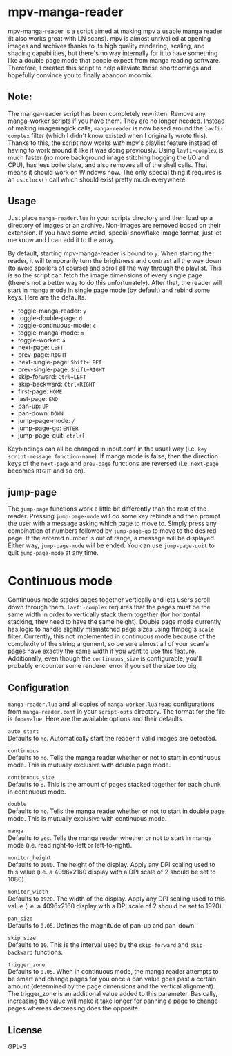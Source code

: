 # mpv-manga-reader
mpv-manga-reader is a script aimed at making mpv a usable manga reader (it also works great with LN scans). mpv is almost unrivalled at opening images and archives thanks to its high quality rendering, scaling, and shading capabilities, but there's no way internally for it to have something like a double page mode that people expect from manga reading software. Therefore, I created this script to help alleviate those shortcomings and hopefully convince you to finally abandon mcomix.

## Note:
The manga-reader script has been completely rewritten. Remove any manga-worker scripts if you have them. They are no longer needed. Instead of making imagemagick calls, `manga-reader` is now based around the `lavfi-complex` filter (which I didn't know existed when I originally wrote this). Thanks to this, the script now works *with* mpv's playlist feature instead of having to work around it like it was doing previously. Using `lavfi-complex` is much faster (no more background image stitching hogging the I/O and CPU), has less boilerplate, and also removes all of the shell calls. That means it should work on Windows now. The only special thing it requires is an `os.clock()` call which should exist pretty much everywhere.

## Usage
Just place `manga-reader.lua` in your scripts directory and then load up a directory of images or an archive. Non-images are removed based on their extension. If you have some weird, special snowflake image format, just let me know and I can add it to the array.

By default, starting mpv-manga-reader is bound to `y`. When starting the reader, it will temporarily turn the brightness and contrast all the way down (to avoid spoilers of course) and scroll all the way through the playlist. This is so the script can fetch the image dimensions of every single page (there's not a better way to do this unfortunately). After that, the reader will start in manga mode in single page mode (by default) and rebind some keys. Here are the defaults.

* toggle-manga-reader: `y`
* toggle-double-page: `d`
* toggle-continuous-mode: `c`
* toggle-manga-mode: `m`
* toggle-worker: `a`
* next-page: `LEFT`
* prev-page: `RIGHT`
* next-single-page: `Shift+LEFT`
* prev-single-page: `Shift+RIGHT`
* skip-forward: `Ctrl+LEFT`
* skip-backward: `Ctrl+RIGHT`
* first-page: `HOME`
* last-page: `END`
* pan-up: `UP`
* pan-down: `DOWN`
* jump-page-mode: `/`
* jump-page-go: `ENTER`
* jump-page-quit: `ctrl+[`

Keybindings can all be changed in input.conf in the usual way (i.e. `key script-message function-name`). If manga mode is false, then the direction keys of the `next-page` and `prev-page` functions are reversed (i.e. `next-page` becomes `RIGHT` and so on).

## jump-page
The `jump-page` functions work a little bit differently than the rest of the reader. Pressing `jump-page-mode` will do some key rebinds and then prompt the user with a message asking which page to move to. Simply press any combination of numbers followed by `jump-page-go` to move to the desired page. If the entered number is out of range, a message will be displayed. Either way, `jump-page-mode` will be ended. You can use `jump-page-quit` to quit `jump-page-mode` at any time.

# Continuous mode
Continuous mode stacks pages together vertically and lets users scroll down through them. `lavfi-complex` requires that the pages must be the same width in order to vertically stack them together (for horizontal stacking, they need to have the same height). Double page mode currently has logic to handle slightly mismatched page sizes using ffmpeg's `scale` filter. Currently, this not implemented in continuous mode because of the complexity of the string argument, so be sure almost all of your scan's pages have exactly the same width if you want to use this feature. Additionally, even though the `continuous_size` is configurable, you'll probably encounter some renderer error if you set the size too big.

## Configuration
`manga-reader.lua` and all copies of `manga-worker.lua` read configurations from `manga-reader.conf` in your `script-opts` directory. The format for the file is `foo=value`. Here are the available options and their defaults.

``auto_start``\
Defaults to `no`. Automatically start the reader if valid images are detected.

``continuous``\
Defaults to `no`. Tells the manga reader whether or not to start in continuous mode. This is mutually exclusive with double page mode.

``continuous_size``\
Defaults to `8`. This is the amount of pages stacked together for each chunk in continuous mode.

``double``\
Defaults to `no`. Tells the manga reader whether or not to start in double page mode. This is mutually exclusive with continuous mode.

``manga``\
Defaults to `yes`. Tells the manga reader whether or not to start in manga mode (i.e. read right-to-left or left-to-right).

``monitor_height``\
Defaults to `1080`. The height of the display. Apply any DPI scaling used to this value (i.e. a 4096x2160 display with a DPI scale of 2 should be set to 1080).

``monitor_width``\
Defaults to `1920`. The width of the display. Apply any DPI scaling used to this value (i.e. a 4096x2160 display with a DPI scale of 2 should be set to 1920).

``pan_size``\
Defaults to `0.05`. Defines the magnitude of pan-up and pan-down.

``skip_size``\
Defaults to `10`. This is the interval used by the `skip-forward` and `skip-backward` functions.

``trigger_zone``\
Defaults to `0.05`. When in continuous mode, the manga reader attempts to be smart and change pages for you once a pan value goes past a certain amount (determined by the page dimensions and the vertical alignment). The trigger_zone is an additional value added to this parameter. Basically, increasing the value will make it take longer for panning a page to change pages whereas decreasing does the opposite.

## License
GPLv3
